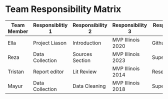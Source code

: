# Team Responsibility Matrix

| Team Member | Responsiblitiy 1 | Responsibility 2 | Responsibility 3 | Responsibility 4 |
|-------------|------------------|------------------|------------------|------------------|
| Ella        | Project Liason   | Introduction     | MVP Illinois 2020| Github Upkeep    |
| Reza        | Data Collection  | Sources Section  | MVP Illinois 2023| Supercomputer    |
| Tristan     | Report editor    | Lit Review       | MVP Illinois 2014| Researcher       |
| Mayur       | Data Collection  | Data Cleaning    | MVP Illinois 2018| Supercomputer    |
